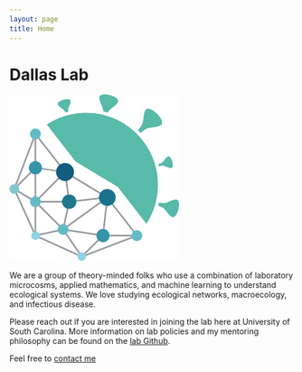 ```yaml
---
layout: page
title: Home
---
```



<div class="pure-u-1-1 copy landing" markdown="1">

# Dallas Lab

![logo](resources/logo2.png)

We are a group of theory-minded folks who use a combination of laboratory microcosms, applied mathematics, and machine learning to understand ecological systems. We love studying ecological networks, macroecology, and infectious disease. 

Please reach out if you are interested in joining the lab here at University of South Carolina. More information on lab policies and my mentoring philosophy can be found on the [lab Github](https://github.com/dallasLab).


Feel free to [contact me](mailto:tad.a.dallas@gmail.com)


<script>
  (function(i,s,o,g,r,a,m){i['GoogleAnalyticsObject']=r;i[r]=i[r]||function(){
  (i[r].q=i[r].q||[]).push(arguments)},i[r].l=1*new Date();a=s.createElement(o),
  m=s.getElementsByTagName(o)[0];a.async=1;a.src=g;m.parentNode.insertBefore(a,m)
  })(window,document,'script','https://www.google-analytics.com/analytics.js','ga');

  ga('create', 'UA-58262305-1', 'auto');
  ga('send', 'pageview');

</script>
